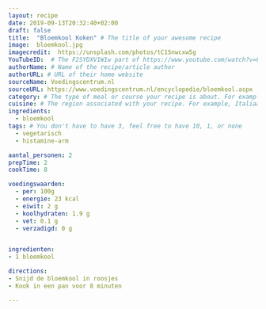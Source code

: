 ```yaml
---
layout: recipe
date: 2019-09-13T20:32:40+02:00
draft: false
title:  "Bloemkool Koken" # The title of your awesome recipe
image:  bloemkool.jpg
imagecredit:  https://unsplash.com/photos/tC1Snwcxw5g
YouTubeID:  # The F2SYDXV1W1w part of https://www.youtube.com/watch?v=F2SYDXV1W1w
authorName: # Name of the recipe/article author
authorURL: # URL of their home website
sourceName: Voedingscentrum.nl
sourceURL: https://www.voedingscentrum.nl/encyclopedie/bloemkool.aspx
category: # The type of meal or course your recipe is about. For example: "dinner", "entree", or "dessert".
cuisine: # The region associated with your recipe. For example, Italiaans, Mediterraans", or Eigen.
ingredients:
  - bloemkool
tags: # You don't have to have 3, feel free to have 10, 1, or none
  - vegetarisch
  - histamine-arm

aantal_personen: 2
prepTime: 2
cookTime: 8

voedingswaarden:
  - per: 100g
  - energie: 23 kcal
  - eiwit: 2 g
  - koolhydraten: 1.9 g
  - vet: 0.1 g
  - verzadigd: 0 g


ingredienten:
- 1 bloemkool

directions:
- Snijd de bloemkool in roosjes
- Kook in een pan voor 8 minuten

---
```


